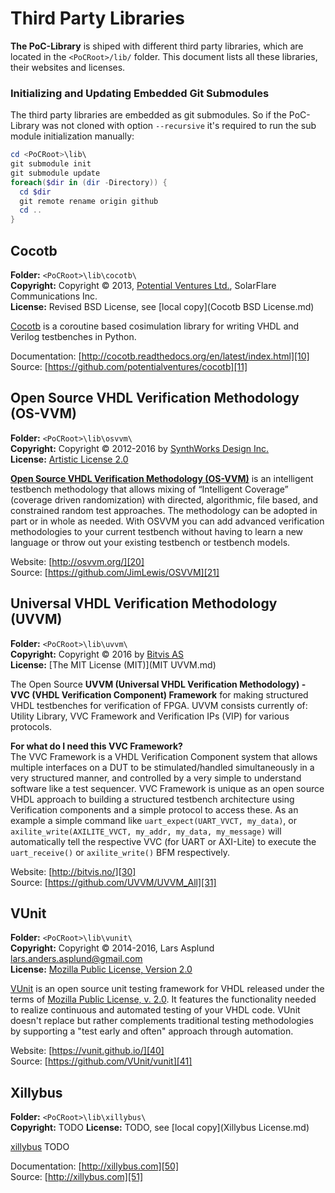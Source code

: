 # Third Party Libraries

**The PoC-Library** is shiped with different third party libraries, which
are located in the `<PoCRoot>/lib/` folder. This document lists all these
libraries, their websites and licenses.

### Initializing and Updating Embedded Git Submodules

The third party libraries are embedded as git submodules. So if the PoC-Library
was not cloned with option `--recursive` it's required to run the sub module
initialization manually:

```PowerShell
cd <PoCRoot>\lib\
git submodule init
git submodule update
foreach($dir in (dir -Directory)) {
  cd $dir
  git remote rename origin github
  cd ..
}
```  

## Cocotb

**Folder:**		`<PoCRoot>\lib\cocotb\`  
**Copyright:**	Copyright © 2013, [Potential Ventures Ltd.](http://potential.ventures/), SolarFlare Communications Inc.  
**License:**	Revised BSD License, see [local copy](Cocotb BSD License.md)

[Cocotb][10] is a coroutine based cosimulation library for writing VHDL and Verilog testbenches in Python.

Documentation: [http://cocotb.readthedocs.org/en/latest/index.html][10]
Source: [https://github.com/potentialventures/cocotb][11]

 [10]: http://cocotb.readthedocs.org/en/latest/index.html  
 [11]: https://github.com/potentialventures/cocotb


## Open Source VHDL Verification Methodology (OS-VVM)

**Folder:**		`<PoCRoot>\lib\osvvm\`  
**Copyright:**	Copyright © 2012-2016 by [SynthWorks Design Inc.](http://www.synthworks.com/)  
**License:**	[Artistic License 2.0][PAL2.0]

[**Open Source VHDL Verification Methodology (OS-VVM)**][20] is an intelligent
testbench methodology that allows mixing of “Intelligent Coverage” (coverage
driven randomization) with directed, algorithmic, file based, and constrained
random test approaches. The methodology can be adopted in part or in whole as
needed. With OSVVM you can add advanced verification methodologies to your
current testbench without having to learn a new language or throw out your
existing testbench or testbench models.

Website: [http://osvvm.org/][20]  
Source:  [https://github.com/JimLewis/OSVVM][21]

 [20]: http://osvvm.org/
 [21]: https://github.com/JimLewis/OSVVM


## Universal VHDL Verification Methodology (UVVM)

**Folder:**		`<PoCRoot>\lib\uvvm\`  
**Copyright:**	Copyright © 2016 by [Bitvis AS](http://bitvis.no/)  
**License:**	[The MIT License (MIT)](MIT UVVM.md)

The Open Source **UVVM (Universal VHDL Verification Methodology) - VVC (VHDL
Verification Component) Framework** for making structured VHDL testbenches
for verification of FPGA. UVVM consists currently of: Utility Library, VVC
Framework and Verification IPs (VIP) for various protocols.

**For what do I need this VVC Framework?**  
The VVC Framework is a VHDL Verification Component system that allows multiple
interfaces on a DUT to be stimulated/handled simultaneously in a very
structured manner, and controlled by a very simple to understand software like
a test sequencer. VVC Framework is unique as an open source VHDL approach to
building a structured testbench architecture using Verification components and
a simple protocol to access these. As an example a simple command like
`uart_expect(UART_VVCT, my_data)`, or `axilite_write(AXILITE_VVCT, my_addr, my_data, my_message)`
will automatically tell the respective VVC (for UART or AXI-Lite) to execute the
`uart_receive()` or `axilite_write()` BFM respectively.

Website: [http://bitvis.no/][30]  
Source:  [https://github.com/UVVM/UVVM_All][31]

 [30]: http://bitvis.no/
 [31]: https://github.com/UVVM/UVVM_All


## VUnit

**Folder:**		`<PoCRoot>\lib\vunit\`  
**Copyright:**	Copyright © 2014-2016, Lars Asplund [lars.anders.asplund@gmail.com](mailto://lars.anders.asplund@gmail.com)  
**License:**	[Mozilla Public License, Version 2.0][MPL2.0]

[VUnit][31] is an open source unit testing framework for VHDL released under the
terms of [Mozilla Public License, v. 2.0][MPL2.0]. It features the functionality
needed to realize continuous and automated testing of your VHDL code. VUnit
doesn't replace but rather complements traditional testing methodologies by
supporting a "test early and often" approach through automation.

Website: [https://vunit.github.io/][40]  
Source: [https://github.com/VUnit/vunit][41]

 [40]: https://vunit.github.io/
 [41]: https://github.com/VUnit/vunit

 
## Xillybus

**Folder:**		`<PoCRoot>\lib\xillybus\`  
**Copyright:**	TODO
**License:**	TODO, see [local copy](Xillybus License.md)

[xillybus][50] TODO

Documentation: [http://xillybus.com][50]  
Source: [http://xillybus.com][51]

 [50]: http://xillybus.com
 [51]: http://xillybus.com


 [PAL2.0]:	http://www.perlfoundation.org/artistic_license_2_0
 [MPL2.0]:	https://www.mozilla.org/en-US/MPL/2.0/
 [AL2.0]:	http://www.apache.org/licenses/LICENSE-2.0
